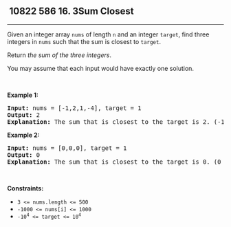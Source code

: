 <h2> 10822 586
16. 3Sum Closest</h2><hr><div><p>Given an integer array <code>nums</code> of length <code>n</code> and an integer <code>target</code>, find three integers in <code>nums</code> such that the sum is closest to <code>target</code>.</p>

<p>Return <em>the sum of the three integers</em>.</p>

<p>You may assume that each input would have exactly one solution.</p>

<p>&nbsp;</p>
<p><strong class="example">Example 1:</strong></p>

<pre><strong>Input:</strong> nums = [-1,2,1,-4], target = 1
<strong>Output:</strong> 2
<strong>Explanation:</strong> The sum that is closest to the target is 2. (-1 + 2 + 1 = 2).
</pre>

<p><strong class="example">Example 2:</strong></p>

<pre><strong>Input:</strong> nums = [0,0,0], target = 1
<strong>Output:</strong> 0
<strong>Explanation:</strong> The sum that is closest to the target is 0. (0 + 0 + 0 = 0).
</pre>

<p>&nbsp;</p>
<p><strong>Constraints:</strong></p>

<ul>
	<li><code>3 &lt;= nums.length &lt;= 500</code></li>
	<li><code>-1000 &lt;= nums[i] &lt;= 1000</code></li>
	<li><code>-10<sup>4</sup> &lt;= target &lt;= 10<sup>4</sup></code></li>
</ul>
</div>